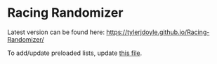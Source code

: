 # Racing Randomizer

Latest version can be found here: https://tylerjdoyle.github.io/Racing-Randomizer/

To add/update preloaded lists, update [this file](https://github.com/tylerjdoyle/Racing-Randomizer/blob/main/randomizer/assets/preloaded.json).
